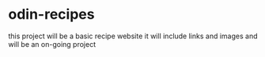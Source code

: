 # odin-recipes
this project will be a basic recipe website 
it will include links and images and will be an on-going project
